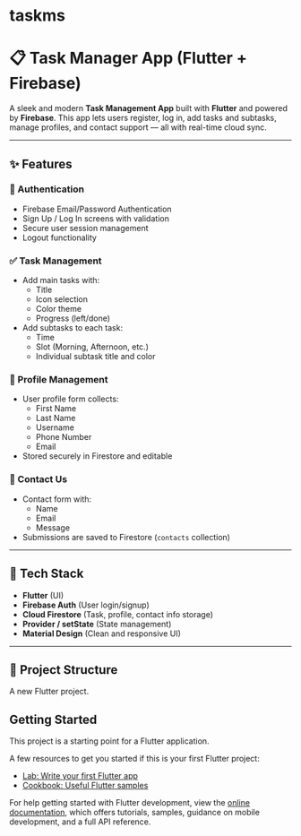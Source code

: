 # taskms
# 📋 Task Manager App (Flutter + Firebase)

A sleek and modern **Task Management App** built with **Flutter** and powered by **Firebase**. This app lets users register, log in, add tasks and subtasks, manage profiles, and contact support — all with real-time cloud sync.

---

## ✨ Features

### 🔐 Authentication
- Firebase Email/Password Authentication
- Sign Up / Log In screens with validation
- Secure user session management
- Logout functionality

### ✅ Task Management
- Add main tasks with:
  - Title
  - Icon selection
  - Color theme
  - Progress (left/done)
- Add subtasks to each task:
  - Time
  - Slot (Morning, Afternoon, etc.)
  - Individual subtask title and color

### 👤 Profile Management
- User profile form collects:
  - First Name
  - Last Name
  - Username
  - Phone Number
  - Email
- Stored securely in Firestore and editable

### 💬 Contact Us
- Contact form with:
  - Name
  - Email
  - Message
- Submissions are saved to Firestore (`contacts` collection)

---

## 🧠 Tech Stack

- **Flutter** (UI)
- **Firebase Auth** (User login/signup)
- **Cloud Firestore** (Task, profile, contact info storage)
- **Provider / setState** (State management)
- **Material Design** (Clean and responsive UI)

---

## 📁 Project Structure


A new Flutter project.

## Getting Started

This project is a starting point for a Flutter application.

A few resources to get you started if this is your first Flutter project:

- [Lab: Write your first Flutter app](https://docs.flutter.dev/get-started/codelab)
- [Cookbook: Useful Flutter samples](https://docs.flutter.dev/cookbook)

For help getting started with Flutter development, view the
[online documentation](https://docs.flutter.dev/), which offers tutorials,
samples, guidance on mobile development, and a full API reference.
